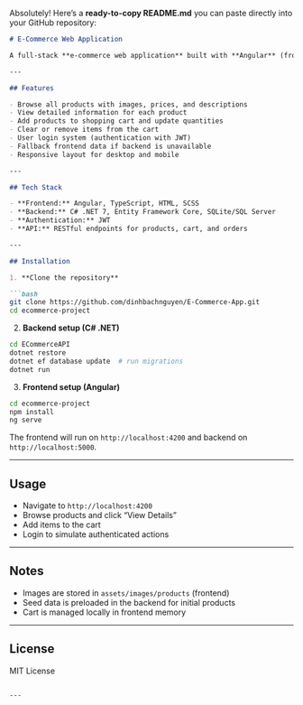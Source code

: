 Absolutely! Here’s a **ready-to-copy README.md** you can paste directly into your GitHub repository:

````markdown
# E-Commerce Web Application

A full-stack **e-commerce web application** built with **Angular** (frontend) and **C# .NET** (backend). Users can browse products, view product details, add items to the shopping cart, and manage orders. The project also includes frontend fallback data to handle backend unavailability.

---

## Features

- Browse all products with images, prices, and descriptions  
- View detailed information for each product  
- Add products to shopping cart and update quantities  
- Clear or remove items from the cart  
- User login system (authentication with JWT)  
- Fallback frontend data if backend is unavailable  
- Responsive layout for desktop and mobile  

---

## Tech Stack

- **Frontend:** Angular, TypeScript, HTML, SCSS  
- **Backend:** C# .NET 7, Entity Framework Core, SQLite/SQL Server  
- **Authentication:** JWT  
- **API:** RESTful endpoints for products, cart, and orders  

---

## Installation

1. **Clone the repository**

```bash
git clone https://github.com/dinhbachnguyen/E-Commerce-App.git
cd ecommerce-project
````

2. **Backend setup (C# .NET)**

```bash
cd ECommerceAPI
dotnet restore
dotnet ef database update  # run migrations
dotnet run
```

3. **Frontend setup (Angular)**

```bash
cd ecommerce-project
npm install
ng serve
```

The frontend will run on `http://localhost:4200` and backend on `http://localhost:5000`.

---

## Usage

* Navigate to `http://localhost:4200`
* Browse products and click “View Details”
* Add items to the cart
* Login to simulate authenticated actions

---

## Notes

* Images are stored in `assets/images/products` (frontend)
* Seed data is preloaded in the backend for initial products
* Cart is managed locally in frontend memory

---

## License

MIT License

```

---

